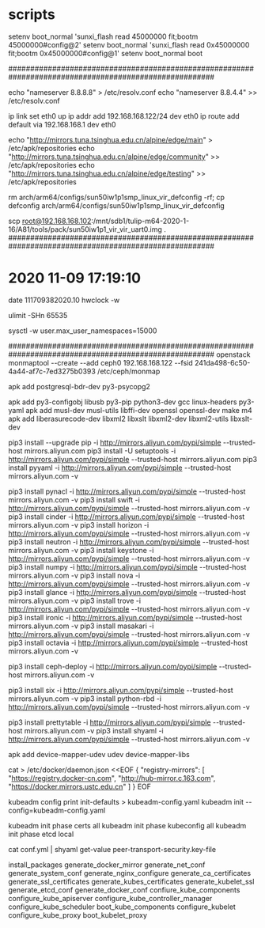 # scripts

setenv boot_normal 'sunxi_flash read 45000000 fit;bootm 45000000#config@2'
setenv boot_normal 'sunxi_flash read 0x45000000 fit;bootm 0x45000000#config@1'
setenv boot_normal boot

#######################################################################################################

echo "nameserver 8.8.8.8" > /etc/resolv.conf
echo "nameserver 8.8.4.4" >> /etc/resolv.conf

ip link set eth0 up
ip addr add 192.168.168.122/24 dev eth0
ip route add default via  192.168.168.1  dev eth0


echo "http://mirrors.tuna.tsinghua.edu.cn/alpine/edge/main" > /etc/apk/repositories
echo "http://mirrors.tuna.tsinghua.edu.cn/alpine/edge/community" >> /etc/apk/repositories
echo "http://mirrors.tuna.tsinghua.edu.cn/alpine/edge/testing" >> /etc/apk/repositories

rm arch/arm64/configs/sun50iw1p1smp_linux_vir_defconfig -rf; cp defconfig arch/arm64/configs/sun50iw1p1smp_linux_vir_defconfig

scp root@192.168.168.102:/mnt/sdb1/tulip-m64-2020-1-16/A81/tools/pack/sun50iw1p1_vir_vir_uart0.img .
#######################################################################################################
# 2020 11-09 17:19:10
date 111709382020.10
hwclock -w

ulimit -SHn 65535

sysctl -w user.max_user_namespaces=15000

#######################################################################################################
openstack 
monmaptool --create --add ceph0 192.168.168.122 --fsid 241da498-6c50-4a44-af7c-7ed3275b0393 /etc/ceph/monmap

apk add postgresql-bdr-dev py3-psycopg2

apk add py3-configobj libusb py3-pip python3-dev gcc linux-headers  py3-yaml
apk add musl-dev musl-utils libffi-dev openssl openssl-dev make m4
apk add liberasurecode-dev libxml2 libxslt libxml2-dev libxml2-utils libxslt-dev

pip3 install --upgrade pip -i http://mirrors.aliyun.com/pypi/simple  --trusted-host mirrors.aliyun.com
pip3 install -U setuptools -i http://mirrors.aliyun.com/pypi/simple  --trusted-host mirrors.aliyun.com
pip3 install pyyaml -i http://mirrors.aliyun.com/pypi/simple  --trusted-host mirrors.aliyun.com -v


pip3 install pynacl -i http://mirrors.aliyun.com/pypi/simple  --trusted-host mirrors.aliyun.com -v
pip3 install swift -i http://mirrors.aliyun.com/pypi/simple  --trusted-host mirrors.aliyun.com -v
pip3 install cinder -i http://mirrors.aliyun.com/pypi/simple  --trusted-host mirrors.aliyun.com -v
pip3 install horizon -i http://mirrors.aliyun.com/pypi/simple  --trusted-host mirrors.aliyun.com -v
pip3 install neutron -i http://mirrors.aliyun.com/pypi/simple  --trusted-host mirrors.aliyun.com -v
pip3 install keystone -i http://mirrors.aliyun.com/pypi/simple  --trusted-host mirrors.aliyun.com -v
pip3 install numpy -i http://mirrors.aliyun.com/pypi/simple  --trusted-host mirrors.aliyun.com -v
pip3 install nova -i http://mirrors.aliyun.com/pypi/simple  --trusted-host mirrors.aliyun.com -v
pip3 install glance -i http://mirrors.aliyun.com/pypi/simple  --trusted-host mirrors.aliyun.com -v
pip3 install trove -i http://mirrors.aliyun.com/pypi/simple  --trusted-host mirrors.aliyun.com -v
pip3 install ironic -i http://mirrors.aliyun.com/pypi/simple  --trusted-host mirrors.aliyun.com -v
pip3 install masakari -i http://mirrors.aliyun.com/pypi/simple  --trusted-host mirrors.aliyun.com -v
pip3 install octavia -i http://mirrors.aliyun.com/pypi/simple  --trusted-host mirrors.aliyun.com -v



pip3 install ceph-deploy -i http://mirrors.aliyun.com/pypi/simple  --trusted-host mirrors.aliyun.com -v

pip3 install six -i http://mirrors.aliyun.com/pypi/simple  --trusted-host mirrors.aliyun.com -v
pip3 install python-rbd -i http://mirrors.aliyun.com/pypi/simple  --trusted-host mirrors.aliyun.com -v

pip3 install prettytable -i http://mirrors.aliyun.com/pypi/simple  --trusted-host mirrors.aliyun.com -v
pip3 install shyaml -i http://mirrors.aliyun.com/pypi/simple  --trusted-host mirrors.aliyun.com -v

apk add device-mapper-udev udev  device-mapper-libs


cat > /etc/docker/daemon.json <<EOF
{
  "registry-mirrors": [
    "https://registry.docker-cn.com",
    "http://hub-mirror.c.163.com",
    "https://docker.mirrors.ustc.edu.cn"
  ]
}
EOF

kubeadm config print init-defaults > kubeadm-config.yaml
kubeadm init --config=kubeadm-config.yaml



kubeadm init phase certs all
kubeadm init phase kubeconfig all
kubeadm init phase etcd local


cat conf.yml | shyaml get-value peer-transport-security.key-file

install_packages
generate_docker_mirror
generate_net_conf
generate_system_conf
generate_nginx_configure
generate_ca_certificates
generate_ssl_certificates
generate_kubes_certificates
generate_kubelet_ssl
generate_etcd_conf
generate_docker_conf
confiure_kube_components
configure_kube_apiserver
configure_kube_controller_manager
configure_kube_scheduler
boot_kube_components
configure_kubelet
configure_kube_proxy
boot_kubelet_proxy